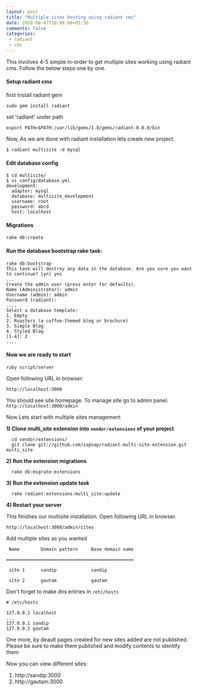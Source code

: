 ```yaml
---
layout: post
title: "Multiple sites hosting using radiant cms"
date: 2010-08-07T20:49:00+05:30
comments: false
categories:
 - radiant
 - cms
---
```


This involves 4-5 simple in-order to get multiple sites working using radiant cms. Follow the below steps one by one.
#### Setup radiant cms
first Install radiant gem

```
sudo gem install radiant
```
set 'radiant' under path

```
export PATH=$PATH:/var/lib/gems/1.8/gems/radiant-0.8.0/bin
```

Now, As we are done with radiant installation lets create new project.

```
$ radiant multisite -d mysql
```

#### Edit database config

```
$ cd multisite/
$ vi config/database.yml
development:
  adapter: mysql
  database: multisite_development
  username: root
  password: abcd
  host: localhost
```

#### Migrations
```
rake db:create
```

#### Run the database bootstrap rake task:
```
rake db:bootstrap
This task will destroy any data in the database. Are you sure you want
to continue? [yn] yes
...
Create the admin user (press enter for defaults).
Name (Administrator): admin
Username (admin): admin
Password (radiant): 
....
Select a database template:
1. Empty
2. Roasters (a coffee-themed blog or brochure)
3. Simple Blog
4. Styled Blog
[1-4]: 2
....
```
#### Now we are ready to start

```
ruby script/server
```

Open following URL in browser:

`http://localhost:3000`

You should see site homepage. To manage site go to admin panel.
`http://localhost:3000/admin`

Now Lets start with multiple sites management

**1) Clone multi_site extension into `vendor/extensions` of your project**
```
  cd vendor/extensions/
  git clone git://github.com/zapnap/radiant-multi-site-extension.git multi_site
```
**2) Run the extension migrations**
```
  rake db:migrate:extensions
```

**3) Run the extension update task**
```
  rake radiant:extensions:multi_site:update
```
**4) Restart your server**

This finishes our multisite installation. Open following URL in browser.

`http://localhost:3000/admin/sites`

Add multiple sites as you wanted
```
 Name        Domain pattern     Base domain name

================================================

 site 1      sandip             sandip

 site 2      gautam             gautam
```
 
Don't forget to make dns entries in `/etc/hosts`

```
# /etc/hosts
 
127.0.0.1 localhost
...
127.0.0.1 sandip
127.0.0.1 gautam
```
One more, by deault pages created for new sites added are not published.
Please be sure to make them published and modify contents to identify them


Now you can view different sites:

1.  http://sandip:3000
2.  http://gautam:3000
